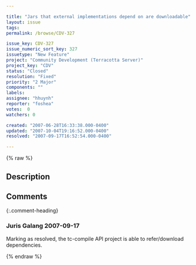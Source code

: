 ```yaml
---

title: "Jars that external implementations depend on are downloadable"
layout: issue
tags: 
permalink: /browse/CDV-327

issue_key: CDV-327
issue_numeric_sort_key: 327
issuetype: "New Feature"
project: "Community Development (Terracotta Server)"
project_key: "CDV"
status: "Closed"
resolution: "Fixed"
priority: "2 Major"
components: ""
labels: 
assignee: "hhuynh"
reporter: "foshea"
votes:  0
watchers: 0

created: "2007-06-28T16:33:38.000-0400"
updated: "2007-10-04T19:16:52.000-0400"
resolved: "2007-09-17T16:52:54.000-0400"

---
```




{% raw %}



## Description

<div markdown="1" class="description">



</div>

## Comments


{:.comment-heading}
### **Juris Galang** <span class="date">2007-09-17</span>

<div markdown="1" class="comment">

Marking as resolved, the tc-compile API project is able to refer/download dependencies.

</div>



{% endraw %}
